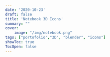 ```yaml
---
date: '2020-10-23'
draft: false
title: 'Notebook 3D Icons'
summary: "" 
cover:
    image: "/img/notebook.png"
tags: ["portofolio","3D", "blender", "icons"]
showToc: true
TocOpen: false
---
```



